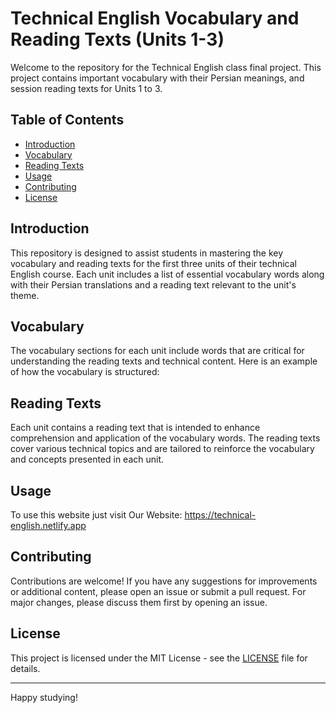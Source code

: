 # Technical English Vocabulary and Reading Texts (Units 1-3)

Welcome to the repository for the Technical English class final project. This project contains important vocabulary with their Persian meanings, and session reading texts for Units 1 to 3.

## Table of Contents
- [Introduction](#introduction)
- [Vocabulary](#vocabulary)
- [Reading Texts](#reading-texts)
- [Usage](#usage)
- [Contributing](#contributing)
- [License](#license)

## Introduction
This repository is designed to assist students in mastering the key vocabulary and reading texts for the first three units of their technical English course. Each unit includes a list of essential vocabulary words along with their Persian translations and a reading text relevant to the unit's theme.

## Vocabulary
The vocabulary sections for each unit include words that are critical for understanding the reading texts and technical content. Here is an example of how the vocabulary is structured:

## Reading Texts
Each unit contains a reading text that is intended to enhance comprehension and application of the vocabulary words. The reading texts cover various technical topics and are tailored to reinforce the vocabulary and concepts presented in each unit.

## Usage
To use this website just visit Our Website: https://technical-english.netlify.app

## Contributing
Contributions are welcome! If you have any suggestions for improvements or additional content, please open an issue or submit a pull request. For major changes, please discuss them first by opening an issue.

## License
This project is licensed under the MIT License - see the [LICENSE](LICENSE) file for details.

---

Happy studying!
